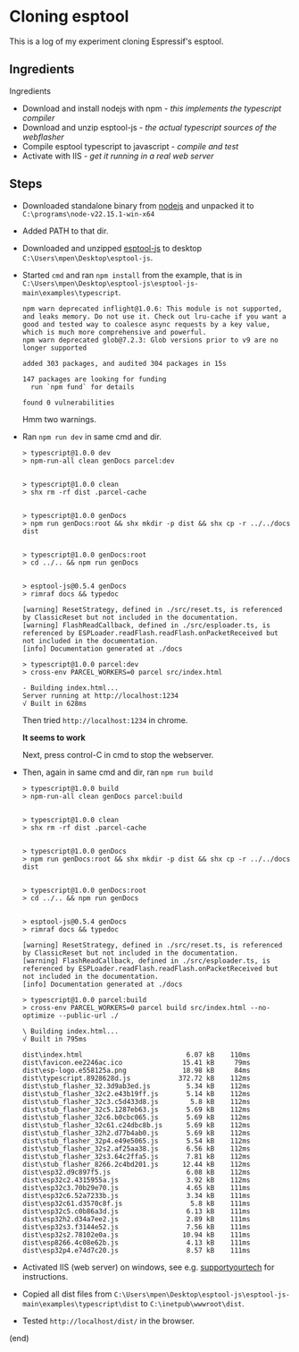 # Cloning esptool

This is a log of my experiment cloning Espressif's esptool.

## Ingredients

Ingredients
- Download and install nodejs with npm - _this implements the typescript compiler_
- Download and unzip esptool-js - _the actual typescript sources of the webflasher_
- Compile esptool typescript to javascript - _compile and test_
- Activate with IIS - _get it running in a real web server_


## Steps

- Downloaded standalone binary from [nodejs](https://nodejs.org/en/download/)
  and unpacked it to `C:\programs\node-v22.15.1-win-x64`
  
- Added PATH to that dir.

- Downloaded and unzipped [esptool-js](https://github.com/espressif/esptool-js)
  to desktop `C:\Users\mpen\Desktop\esptool-js`.

- Started `cmd` and ran `npm install` from the example, that is in 
  `C:\Users\mpen\Desktop\esptool-js\esptool-js-main\examples\typescript`.

  ```
  npm warn deprecated inflight@1.0.6: This module is not supported, and leaks memory. Do not use it. Check out lru-cache if you want a good and tested way to coalesce async requests by a key value, which is much more comprehensive and powerful.
  npm warn deprecated glob@7.2.3: Glob versions prior to v9 are no longer supported

  added 303 packages, and audited 304 packages in 15s

  147 packages are looking for funding
    run `npm fund` for details

  found 0 vulnerabilities
  ```
  
  Hmm two warnings.
  
- Ran `npm run dev` in same cmd and dir.

  ```
  > typescript@1.0.0 dev
  > npm-run-all clean genDocs parcel:dev


  > typescript@1.0.0 clean
  > shx rm -rf dist .parcel-cache


  > typescript@1.0.0 genDocs
  > npm run genDocs:root && shx mkdir -p dist && shx cp -r ../../docs dist


  > typescript@1.0.0 genDocs:root
  > cd ../.. && npm run genDocs


  > esptool-js@0.5.4 genDocs
  > rimraf docs && typedoc

  [warning] ResetStrategy, defined in ./src/reset.ts, is referenced by ClassicReset but not included in the documentation.
  [warning] FlashReadCallback, defined in ./src/esploader.ts, is referenced by ESPLoader.readFlash.readFlash.onPacketReceived but not included in the documentation.
  [info] Documentation generated at ./docs

  > typescript@1.0.0 parcel:dev
  > cross-env PARCEL_WORKERS=0 parcel src/index.html

  - Building index.html...
  Server running at http://localhost:1234
  √ Built in 628ms
  ```

  Then tried `http://localhost:1234` in chrome.
  
  **It seems to work**
  
  Next, press control-C in cmd to stop the webserver.

- Then, again in same cmd and dir, ran `npm run build`

  ```
  > typescript@1.0.0 build
  > npm-run-all clean genDocs parcel:build


  > typescript@1.0.0 clean
  > shx rm -rf dist .parcel-cache


  > typescript@1.0.0 genDocs
  > npm run genDocs:root && shx mkdir -p dist && shx cp -r ../../docs dist


  > typescript@1.0.0 genDocs:root
  > cd ../.. && npm run genDocs


  > esptool-js@0.5.4 genDocs
  > rimraf docs && typedoc

  [warning] ResetStrategy, defined in ./src/reset.ts, is referenced by ClassicReset but not included in the documentation.
  [warning] FlashReadCallback, defined in ./src/esploader.ts, is referenced by ESPLoader.readFlash.readFlash.onPacketReceived but not included in the documentation.
  [info] Documentation generated at ./docs

  > typescript@1.0.0 parcel:build
  > cross-env PARCEL_WORKERS=0 parcel build src/index.html --no-optimize --public-url ./

  \ Building index.html...
  √ Built in 795ms

  dist\index.html                          6.07 kB    110ms
  dist\favicon.ee2246ac.ico               15.41 kB     79ms
  dist\esp-logo.e558125a.png              18.98 kB     84ms
  dist\typescript.8928628d.js            372.72 kB    112ms
  dist\stub_flasher_32.3d9ab3ed.js         5.34 kB    112ms
  dist\stub_flasher_32c2.e43b19ff.js       5.14 kB    112ms
  dist\stub_flasher_32c3.c5d433d8.js        5.8 kB    112ms
  dist\stub_flasher_32c5.1287eb63.js       5.69 kB    112ms
  dist\stub_flasher_32c6.b0cbc065.js       5.69 kB    112ms
  dist\stub_flasher_32c61.c24dbc8b.js      5.69 kB    112ms
  dist\stub_flasher_32h2.d77b4ab0.js       5.69 kB    112ms
  dist\stub_flasher_32p4.e49e5065.js       5.54 kB    112ms
  dist\stub_flasher_32s2.af25aa38.js       6.56 kB    112ms
  dist\stub_flasher_32s3.64c2ffa5.js       7.81 kB    112ms
  dist\stub_flasher_8266.2c4bd201.js      12.44 kB    112ms
  dist\esp32.d9c897f5.js                   6.08 kB    112ms
  dist\esp32c2.4315955a.js                 3.92 kB    112ms
  dist\esp32c3.70b29e70.js                 4.65 kB    111ms
  dist\esp32c6.52a7233b.js                 3.34 kB    111ms
  dist\esp32c61.d3570c8f.js                 5.8 kB    111ms
  dist\esp32c5.c0b86a3d.js                 6.13 kB    111ms
  dist\esp32h2.d34a7ee2.js                 2.89 kB    111ms
  dist\esp32s3.f3144e52.js                 7.56 kB    111ms
  dist\esp32s2.78102e0a.js                10.94 kB    111ms
  dist\esp8266.4c08e62b.js                 4.13 kB    111ms
  dist\esp32p4.e74d7c20.js                 8.57 kB    111ms
  ```

- Activated IIS (web server) on windows, see e.g. 
  [supportyourtech](https://www.supportyourtech.com/tech/how-to-enable-iis-on-windows-11-a-step-by-step-installation-guide/)
  for instructions.

- Copied all dist files 
  from `C:\Users\mpen\Desktop\esptool-js\esptool-js-main\examples\typescript\dist`
  to `C:\inetpub\wwwroot\dist`.
  
- Tested `http://localhost/dist/` in the browser.

(end)
